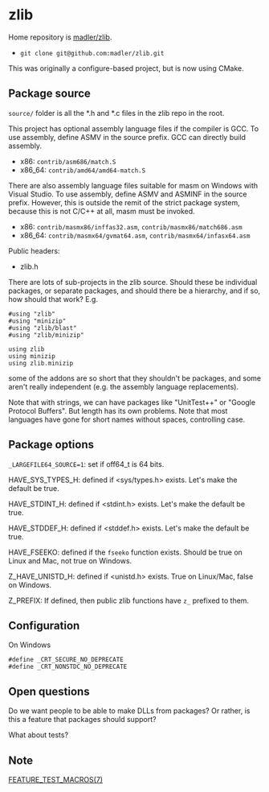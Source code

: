 # zlib

Home repository is [madler/zlib](https://github.com/madler/zlib).

- `git clone git@github.com:madler/zlib.git`

This was originally a configure-based project, but is now using CMake.

## Package source

`source/` folder is all the *.h and *.c files in the zlib repo in the root.

This project has optional assembly language files if the compiler is GCC. To use assembly, define ASMV in the source prefix. GCC can directly build assembly.

- x86: `contrib/asm686/match.S`
- x86_64: `contrib/amd64/amd64-match.S`

There are also assembly language files suitable for masm on Windows with Visual Studio. To use assembly, define ASMV and ASMINF in the source prefix. However, this is outside the remit of the strict package system, because this is not C/C++ at all, masm must be invoked.

- x86: `contrib/masmx86/inffas32.asm`, `contrib/masmx86/match686.asm`
- x86_64: `contrib/masmx64/gvmat64.asm`, `contrib/masmx64/infasx64.asm`

Public headers:

- zlib.h

There are lots of sub-projects in the zlib source. Should these be individual packages, or separate packages, and should there be a hierarchy, and if so, how should that work? E.g.

```
#using "zlib"
#using "minizip"
#using "zlib/blast"
#using "zlib/minizip"

using zlib
using minizip
using zlib.minizip
```

some of the addons are so short that they shouldn't be packages, and some aren't really independent (e.g. the assembly language replacements).

Note that with strings, we can have packages like "UnitTest++" or "Google Protocol Buffers". But length has its own problems. Note that most languages have gone for short names without spaces, controlling case.

## Package options

`_LARGEFILE64_SOURCE=1`: set if off64_t is 64 bits.

HAVE_SYS_TYPES_H: defined if <sys/types.h> exists. Let's make the default be true.

HAVE_STDINT_H: defined if <stdint.h> exists. Let's make the default be true.

HAVE_STDDEF_H: defined if <stddef.h> exists. Let's make the default be true.

HAVE_FSEEKO: defined if the `fseeko` function exists. Should be true on Linux and Mac, not true on Windows.

Z_HAVE_UNISTD_H: defined if <unistd.h> exists. True on Linux/Mac, false on Windows.

Z_PREFIX: If defined, then public zlib functions have `z_` prefixed to them.

## Configuration

On Windows

```
#define _CRT_SECURE_NO_DEPRECATE
#define _CRT_NONSTDC_NO_DEPRECATE
```

## Open questions

Do we want people to be able to make DLLs from packages? Or rather, is this a feature
that packages should support?

What about tests?

## Note

[FEATURE_TEST_MACROS(7)](http://man7.org/linux/man-pages/man7/feature_test_macros.7.html)
